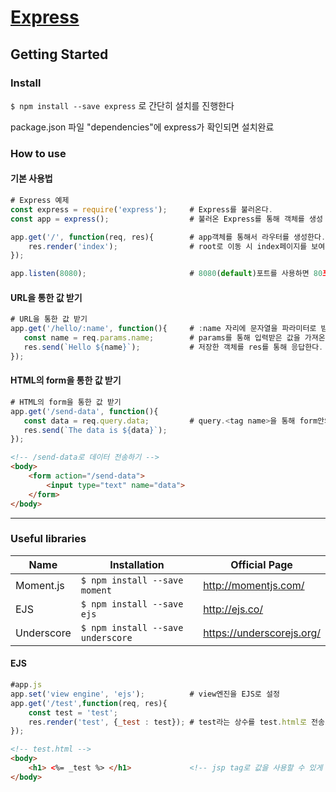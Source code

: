 # [Express](https://expressjs.com/ko/)

## Getting Started

### Install

`$ npm install --save express` 로 간단히 설치를 진행한다

package.json 파일 "dependencies"에 express가 확인되면 설치완료



### How to use

#### 기본 사용법

``` js
# Express 예제
const express = require('express'); 	# Express를 불러온다.
const app = express(); 					# 불러온 Express를 통해 객체를 생성

app.get('/', function(req, res){		# app객체를 통해서 라우터를 생성한다.
    res.render('index'); 				# root로 이동 시 index페이지를 보여주도록 설정
});

app.listen(8080);						# 8080(default)포트를 사용하면 80포트로 자동 바인딩
```



#### URL을 통한 값 받기

```js
# URL을 통한 값 받기
app.get('/hello/:name', function(){		# :name 자리에 문자열을 파라미터로 받는다.
   const name = req.params.name;		# params를 통해 입력받은 값을 가져온다.
   res.send(`Hello ${name}`);			# 저장한 객체를 res를 통해 응답한다.
});
```



#### HTML의 form을 통한 값 받기

```js
# HTML의 form을 통한 값 받기
app.get('/send-data', function(){
   const data = req.query.data;			# query.<tag name>을 통해 form안의 내용을 가져온다. 
   res.send(`The data is ${data}`);
});
```

```html
<!-- /send-data로 데이터 전송하기 -->
<body>
    <form action="/send-data">
        <input type="text" name="data">
    </form>
</body>
```


<hr>

### Useful libraries

| Name       | Installation                      | Official Page             |
| ---------- | --------------------------------- | ------------------------- |
| Moment.js  | `$ npm install --save moment`     | http://momentjs.com/      |
| EJS        | `$ npm install --save ejs`        | http://ejs.co/            |
| Underscore | `$ npm install --save underscore` | https://underscorejs.org/ |

#### EJS

```js
#app.js
app.set('view engine', 'ejs');			# view엔진을 EJS로 설정
app.get('/test',function(req, res){
    const test = 'test';
    res.render('test', {_test : test});	# test라는 상수를 test.html로 전송
});
```

```html
<!-- test.html -->
<body>
    <h1> <%= _test %> </h1>				<!-- jsp tag로 값을 사용할 수 있게 된다. -->
</body>
```
